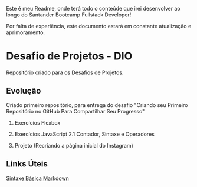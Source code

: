 Este é meu Readme, onde terá todo o conteúde que irei desenvolver ao longo do Santander Bootcamp Fullstack Developer!

Por falta de experiência, este documento estará em constante atualização e aprimoramento.

# Desafio de Projetos - DIO
Repositório criado para os Desafios de Projetos.

## Evolução

Criado primeiro repositório, para entrega do desafio "Criando seu Primeiro Repositório no GitHub Para Compartilhar Seu Progresso"

1. Exercícios Flexbox

2. Exercícios JavaScript
	2.1 Contador, Sintaxe e Operadores

3. Projeto (Recriando a página inicial do Instagram)



## Links Úteis
[Sintaxe Básica Markdown](https://www.markdownguide.org/basic-syntax/)
